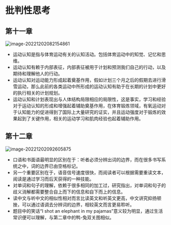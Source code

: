 # 批判性思考

## 第十一章

![image-20221202082154861](https://happygoing.oss-cn-beijing.aliyuncs.com/img/image-20221202082154861.png)

- 运动认知是指与体育运动有关的认知活动。包括体育运动中的知觉、记忆和思维。
- 运动认知有赖于内部表征，内部表征被用于计划和预测我们自己的行动，以及期待和理解他人的行动。
- 运动认知对运动能力形成起着奠基作用，假如计划三个月之后的假期去进行滑雪运动，那么此前的各类运动中所形成的运动认知有助于在长期的计划中更好的执行相关的计划规划。
- 运动认知和计划表现出与人体结构局限相应的局限性，这是事实，学习和经验对于运动认知的形成和增强起着辅助奠基作用，在体育锻炼领域，有氧运动对于认知能力的促进得到了国际上大量研究的证实，并且运动强度对于锻炼的效果起到了关键作用，相关的运动学习和肌肉经验也起着辅助作用。

## 第十二章

![image-20221202092605875](https://happygoing.oss-cn-beijing.aliyuncs.com/img/image-20221202092605875.png)

- 口语和书面语最明显的区别在于：听者必须分辨出词的边界，而在很多书写系统之中，词的边界已由空格标记。
- 另一个重要区别在于，语音信号速度很快，而阅读者可以根据需要重读文本，阅读是通过学习而后天获得的一种技能。
- 对单词和句子的理解，依赖于很多相同的加工过，研究指出，对单词和句子的歧义消解都需要整合自上而下的信息和自下而上的信息。
- 读中文与听中文的相似性相对而言比读英文和听英文更高，中文讲究抑扬顿挫，可以通过语调去分辨词的边界，相较英文而言更易聆听。
- 题目中的笑话“I shot an elephant in my pajamas”意义较为明显，通过生活常识便可以理解，与第二章中的鸭-兔双关图相似。